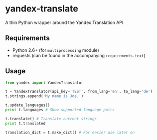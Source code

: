 yandex-translate
================

A thin Python wrapper around the Yandex Translation API.

## Requirements

* Python 2.6+ (for `multiprocessing` module)
* requests (can be found in the accompanying `requirements.text`)

## Usage
```python
from yandex import YandexTranslator

t = YandexTranslator(api_key='TEST', from_lang='en', to_lang='de')
t.strings.append('My name is Joe.')

t.update_languages()
print t.languages # Show supported language pairs

t.translate() # Translate current strings
print t.translated

translation_dict = t.make_dict() # For easier use later on
```